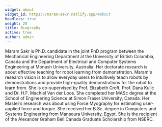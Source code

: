 ```yaml
---
widget: about
widget_id: https://maram-sakr.netlify.app/#about
headless: true
weight: 20
title: Biography
active: true
author: admin
---
```

Maram Sakr is Ph.D. candidate in the joint PhD  program between the Mechanical Engineering Department at the University of British Columbia, Canada and the Department of Electrical and Computer Systems Engineering at Monash University, Australia. Her doctorate research is about effective teaching for robot learning from demonstration. Maram's research vision is to allow everyday users to intuitively teach robots by demonstrations and provide high-quality demonstrations for the robot to learn from.  She is co-supervised by Prof. Elizabeth Croft, Prof. Dana Kulic and Dr. H.F. Machiel Van der Loos. She completed her MASc degree at the School of Engineering Science at Simon Fraser University, Canada. Her Master’s research was about using Force Myography for estimating user-applied force and torque. She received her B.Sc. degree in Computers and Systems Engineering from Mansoura University, Egypt. She is the recipient of the Alexander Graham Bell Canada Graduate Scholarship from NSERC.
